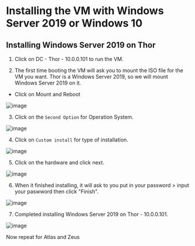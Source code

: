 # Installing the VM with Windows Server 2019 or Windows 10

## Installing Windows Server 2019 on Thor

1. Click on DC - Thor - 10.0.0.101 to run the VM.

2. The first time booting the VM will ask you to mount the ISO file for the VM you want. Thor is a Windows Server 2019, so we will mount Windows Server 2019 on it.

  - Click on Mount and Reboot

![image](https://github.com/user-attachments/assets/5350d5f2-7ffb-4a11-b1fc-7ba014218394)

3. Click on the `Second Option` for Operation System.

![image](https://github.com/user-attachments/assets/b30ff736-ec18-4e61-a051-5f2eff65f7b4)


4. Click on `Custom install` for type of installation.

![image](https://github.com/user-attachments/assets/ab9b3562-3025-44bf-a81c-b2316909ab39)

5. Click on the hardware and click next.

![image](https://github.com/user-attachments/assets/033f0b3c-9de3-40c5-8b34-d7f442ad7755)

6. When it finished installing, it will ask to you put in your password > input your paswword then click "Finish".

![image](https://github.com/user-attachments/assets/6cd1497c-8dfc-42f8-add1-b9c05afee6ac)


7. Completed installing Windows Server 2019 on Thor - 10.0.0.101.

![image](https://github.com/user-attachments/assets/41fdeae1-ebf3-4b4a-bc9d-f99e598e2064)

Now repeat for Atlas and Zeus


